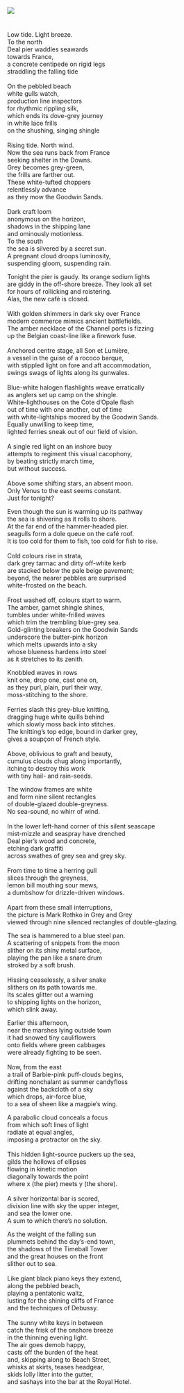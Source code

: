 <a href="https://dev.visual-essays.app"><img src="https://dev-visual-essays.netlify.app/images/ve-button.png"/></a>
<param author="Diana Hirst" banner="https://stor.artstor.org/stor/b4b1e2ee-a94d-4fd6-aec2-2bf7902abfb6" layout="vtl" title="Impressions from a Bolthole Window" ve-config/>

<param aliases="Deal" eid="Q1011096" ve-entity/>

#

Low tide. Light breeze.   
To the north   
Deal pier waddles seawards   
towards France,   
a concrete centipede on rigid legs   
straddling the falling tide   
<br/>
On the pebbled beach   
white gulls watch,   
production line inspectors   
for rhythmic rippling silk,   
which ends its dove-grey journey   
in white lace frills   
on the shushing, singing shingle   
<br/>
Rising tide. North wind.   
Now the sea runs back from France   
seeking shelter in the Downs.   
Grey becomes grey-green,   
the frills are farther out.   
These white-tufted choppers   
relentlessly advance   
as they mow the Goodwin Sands.   
<br/>
Dark craft loom   
anonymous on the horizon,   
shadows in the shipping lane   
and ominously motionless.   
To the south   
the sea is silvered by a secret sun.   
A pregnant cloud droops luminosity,   
suspending gloom, suspending rain.   
<param ve-image-v2 manifest="https://iiif.juncture-digital.org/wc:Coastline_near_Deal_castle_%282012%29_-_panoramio.jpg/manifest.json">
<param attribution="Martin Crowther" label="Deal Pier" url="https://stor.artstor.org/stor/731e64ad-bad5-4db7-998a-84087304e97d" ve-image/>

Tonight the pier is gaudy.  Its orange sodium lights   
are giddy in the off-shore breeze.  They look all set   
for hours of rollicking and roistering.   
Alas, the new café is closed.   
<br/>
With golden shimmers in dark sky over France   
modern commerce mimics ancient battlefields.   
The amber necklace of the Channel ports is fizzing   
up the Belgian coast-line like a firework fuse.   
<br/>
Anchored centre stage, all Son et Lumière,   
a vessel in the guise of a rococo barque,   
with stippled light on fore and aft accommodation,   
swings swags of lights along its gunwales.   
<br/>
Blue-white halogen flashlights weave erratically   
as anglers set up camp on the shingle.   
White-lighthouses on the Cote d’Opale flash   
out of time with one another, out of time   
with white-lightships moored by the Goodwin Sands.   
Equally unwilling to keep time,   
lighted ferries sneak out of our field of vision.   
<br/>
A single red light on an inshore buoy    
attempts to regiment this visual cacophony,   
by beating strictly march time,    
but without success.   
<br/>
Above some shifting stars, an absent moon.   
Only Venus to the east seems constant.   
Just for tonight?   
<param ve-image-v2 manifest="https://iiif.juncture-digital.org/wc:Pier-of-Deal-07.jpg/manifest.json">

Even though the sun is warming up its pathway   
the sea is shivering as it rolls to shore.   
At the far end of the hammer-headed pier.   
seagulls form a dole queue on the café roof.   
It is too cold for them to fish, too cold for fish to rise.   
<br/>
Cold colours rise in strata,   
dark grey tarmac and dirty off-white kerb   
are stacked below the pale beige pavement;   
beyond, the nearer pebbles are surprised   
white-frosted on the beach.   
<br/>
Frost washed off, colours start to warm.   
The amber, garnet shingle shines,   
tumbles under white-frilled waves   
which trim the trembling blue-grey sea.   
Gold-glinting breakers on the Goodwin Sands   
underscore the butter-pink horizon   
which melts upwards into a sky   
whose blueness hardens into steel   
as it stretches to its zenith.   
<param attribution="Elizabeth Waterman-Scrase" label="Sea-front at Deal" url="https://stor.artstor.org/stor/d1087754-5201-4025-a7c8-2c8fec21d2f9" ve-image/>

Knobbled waves in rows   
knit one, drop one, cast one on,   
as they purl, plain, purl their way,   
moss-stitching to the shore.   
<br/>
Ferries slash this grey-blue knitting,   
dragging huge white quills behind   
which slowly moss back into stitches.   
The knitting’s top edge, bound in darker grey,   
gives a soupçon of French style.   
<br/>
Above, oblivious to graft and beauty,   
cumulus clouds chug along importantly,   
itching to destroy this work   
with tiny hail- and rain-seeds.   
<param ve-image-v2 manifest="https://iiif.juncture-digital.org/wc:Waves_%281793045566%29.jpg/manifest.json">

The window frames are white   
and form nine silent rectangles   
of double-glazed double-greyness.   
No sea-sound, no whirr of wind.   
<br/>
In the lower left-hand corner of this silent seascape   
mist-mizzle and seaspray have drenched   
Deal pier’s wood and concrete,   
etching dark graffiti   
across swathes of grey sea and grey sky.   
<br/>
From time to time a herring gull   
slices through the greyness,   
lemon bill mouthing sour mews,      
a dumbshow for drizzle-driven windows.
<br/><br/>
Apart from these small interruptions,   
the picture is Mark Rothko in Grey and Grey   
viewed through nine silenced rectangles of double-glazing.   
<param ve-image-v2 manifest="https://iiif.juncture-digital.org/wc:Rothko_Paper_Works.jpg/manifest.json">

The sea is hammered to a blue steel pan.   
A scattering of snippets from the moon   
slither on its shiny metal surface,   
playing the pan like a snare drum   
stroked by a soft brush.   
<br/>
Hissing ceaselessly, a silver snake   
slithers on its path towards me.   
Its scales glitter out a warning   
to shipping lights on the horizon,   
which slink away.   
<param ve-image-v2 manifest="https://iiif.juncture-digital.org/wc:English_Channel_%2820562846383%29.jpg/manifest.json">

Earlier this afternoon,    
near the marshes lying outside town   
it had snowed tiny cauliflowers   
onto fields where green cabbages   
were already fighting to be seen.   
<br/>
Now, from the east   
a trail of Barbie-pink puff-clouds begins,   
drifting nonchalant as summer candyfloss   
against the backcloth of a sky   
which drops, air-force blue,    
to a sea of sheen like a magpie’s wing.   
<param ve-image-v2 manifest="https://iiif.juncture-digital.org/wc:Frozen_Cabbage_-_geograph.org.uk_-_2181989.jpg/manifest.json">

A parabolic cloud conceals a focus   
from which soft lines of light   
radiate at equal angles,   
imposing a protractor on the sky.   
<br/>
This hidden light-source puckers up the sea,   
gilds the hollows of ellipses   
flowing in kinetic motion   
diagonally towards the point   
where x (the pier) meets y (the shore).   
<br/>
A silver horizontal bar is scored,   
division line with sky the upper integer,   
and sea the lower one.   
A sum to which there’s no solution.   
<param attribution="Martin Crowther" label="Deal Pier" url="https://stor.artstor.org/stor/b4b1e2ee-a94d-4fd6-aec2-2bf7902abfb6" ve-image/>

As the weight of the falling sun   
plummets behind the day’s-end town,   
the shadows of the Timeball Tower   
and the great houses on the front   
slither out to sea.  
<br/>
Like giant black piano keys they extend,   
along the pebbled beach,   
playing a pentatonic waltz,   
lusting for the shining cliffs of France   
and the techniques of Debussy.   
<br/>
The sunny white keys in between   
catch the frisk of the onshore breeze   
in the thinning evening light.   
The air goes demob happy,   
casts off the burden of the heat   
and, skipping along to Beach Street,   
whisks at skirts, teases headgear,   
skids lolly litter into the gutter,   
and sashays into the bar at the Royal Hotel.   
<param ve-image-v2 manifest="https://iiif.juncture-digital.org/wc:Royal_Hotel_-_geograph.org.uk_-_2852587.jpg/manifest.json">
